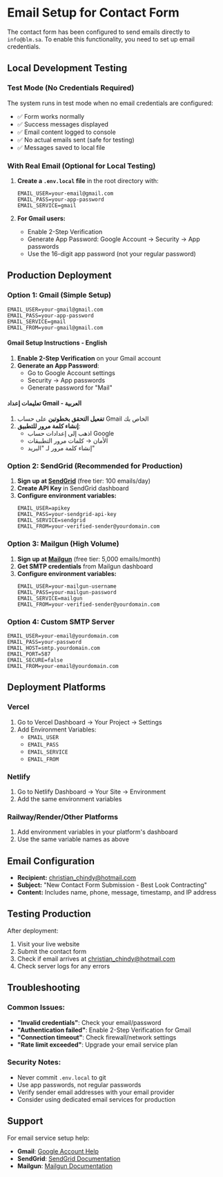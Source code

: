 # Email Setup for Contact Form

The contact form has been configured to send emails directly to `info@blm.sa`. To enable this functionality, you need to set up email credentials.

## Local Development Testing

### Test Mode (No Credentials Required)
The system runs in test mode when no email credentials are configured:
- ✅ Form works normally
- ✅ Success messages displayed
- ✅ Email content logged to console
- ✅ No actual emails sent (safe for testing)
- ✅ Messages saved to local file

### With Real Email (Optional for Local Testing)
1. **Create a `.env.local` file** in the root directory with:
   ```env
   EMAIL_USER=your-email@gmail.com
   EMAIL_PASS=your-app-password
   EMAIL_SERVICE=gmail
   ```

2. **For Gmail users:**
   - Enable 2-Step Verification
   - Generate App Password: Google Account → Security → App passwords
   - Use the 16-digit app password (not your regular password)

## Production Deployment

### Option 1: Gmail (Simple Setup)
```env
EMAIL_USER=your-gmail@gmail.com
EMAIL_PASS=your-app-password
EMAIL_SERVICE=gmail
EMAIL_FROM=your-gmail@gmail.com
```

#### Gmail Setup Instructions - English
1. **Enable 2-Step Verification** on your Gmail account
2. **Generate an App Password**:
   - Go to Google Account settings
   - Security → App passwords
   - Generate password for "Mail"

#### تعليمات إعداد Gmail - العربية
1. **تفعيل التحقق بخطوتين** على حساب Gmail الخاص بك
2. **إنشاء كلمة مرور للتطبيق**:
   - اذهب إلى إعدادات حساب Google
   - الأمان → كلمات مرور التطبيقات
   - إنشاء كلمة مرور لـ "البريد"

### Option 2: SendGrid (Recommended for Production)
1. **Sign up at [SendGrid](https://sendgrid.com)** (free tier: 100 emails/day)
2. **Create API Key** in SendGrid dashboard
3. **Configure environment variables:**
   ```env
   EMAIL_USER=apikey
   EMAIL_PASS=your-sendgrid-api-key
   EMAIL_SERVICE=sendgrid
   EMAIL_FROM=your-verified-sender@yourdomain.com
   ```

### Option 3: Mailgun (High Volume)
1. **Sign up at [Mailgun](https://mailgun.com)** (free tier: 5,000 emails/month)
2. **Get SMTP credentials** from Mailgun dashboard
3. **Configure environment variables:**
   ```env
   EMAIL_USER=your-mailgun-username
   EMAIL_PASS=your-mailgun-password
   EMAIL_SERVICE=mailgun
   EMAIL_FROM=your-verified-sender@yourdomain.com
   ```

### Option 4: Custom SMTP Server
```env
EMAIL_USER=your-email@yourdomain.com
EMAIL_PASS=your-password
EMAIL_HOST=smtp.yourdomain.com
EMAIL_PORT=587
EMAIL_SECURE=false
EMAIL_FROM=your-email@yourdomain.com
```

## Deployment Platforms

### Vercel
1. Go to Vercel Dashboard → Your Project → Settings
2. Add Environment Variables:
   - `EMAIL_USER`
   - `EMAIL_PASS`
   - `EMAIL_SERVICE`
   - `EMAIL_FROM`

### Netlify
1. Go to Netlify Dashboard → Your Site → Environment
2. Add the same environment variables

### Railway/Render/Other Platforms
1. Add environment variables in your platform's dashboard
2. Use the same variable names as above

## Email Configuration

- **Recipient:** christian_chindy@hotmail.com
- **Subject:** "New Contact Form Submission - Best Look Contracting"
- **Content:** Includes name, phone, message, timestamp, and IP address

## Testing Production

After deployment:
1. Visit your live website
2. Submit the contact form
3. Check if email arrives at christian_chindy@hotmail.com
4. Check server logs for any errors

## Troubleshooting

### Common Issues:
- **"Invalid credentials"**: Check your email/password
- **"Authentication failed"**: Enable 2-Step Verification for Gmail
- **"Connection timeout"**: Check firewall/network settings
- **"Rate limit exceeded"**: Upgrade your email service plan

### Security Notes:
- Never commit `.env.local` to git
- Use app passwords, not regular passwords
- Verify sender email addresses with your email provider
- Consider using dedicated email services for production

## Support

For email service setup help:
- **Gmail**: [Google Account Help](https://support.google.com/accounts)
- **SendGrid**: [SendGrid Documentation](https://docs.sendgrid.com)
- **Mailgun**: [Mailgun Documentation](https://documentation.mailgun.com)
